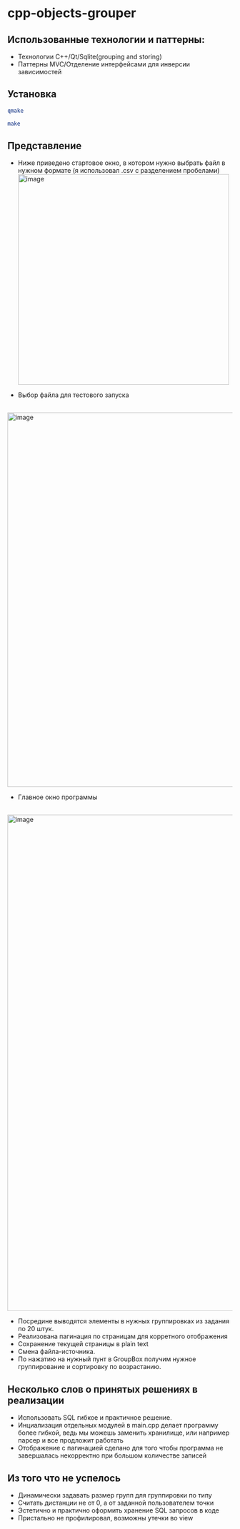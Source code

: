 # cpp-objects-grouper
## Использованные технологии и паттерны:
* Технологии C++/Qt/Sqlite(grouping and storing)
* Паттерны MVC/Отделение интерфейсами для инверсии зависимостей

## Установка
```sh
qmake
```
```sh
make
```

## Представление
* Ниже приведено стартовое окно, в котором нужно выбрать файл в нужном формате (я использовал .csv с разделением пробелами)
<br> <img width="472" alt="image" src="https://github.com/user-attachments/assets/32f6edee-76c3-4eba-8ae0-3ea456cd6f41">

* Выбор файла для тестового запуска

<br> 
<img width="839" alt="image" src="https://github.com/user-attachments/assets/87d705d0-bd8f-422c-91ae-b04433241c11">
<br>

* Главное окно программы

<br> 
<img width="1112" alt="image" src="https://github.com/user-attachments/assets/f8ff4a02-5e2e-4af8-9122-72191b66a755">
<br> 

* Посредине выводятся элементы в нужных группировках из задания по 20 штук.
* Реализована пагинация по страницам для корретного отображения
* Сохранение текущей страницы в plain text
* Смена файла-источника.
* По нажатию на нужный пунт в GroupBox получим нужное группирование и сортировку по возрастанию.

## Несколько слов о принятых решениях в реализации
* Использовать SQL гибкое и практичное решение.
* Инциализация отдельных модулей в main.cpp делает программу более гибкой, ведь мы можешь заменить хранилище, или например парсер и все продложит работать
* Отображение с пагинацией сделано для того чтобы программа не завершалась некорректно при большом количестве записей


## Из того что не успелось
* Динамически задавать размер групп для группировки по типу
* Считать дистанции не от 0, а от заданной пользователем точки
* Эстетично и практично оформить хранение SQL запросов в коде
* Пристально не профилировал, возможны утечки во view

